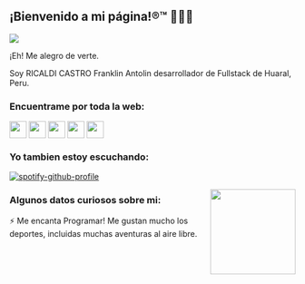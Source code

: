 <!---
FranklinRicaldiCastro/FranklinRicaldiCastro is a ✨ special ✨ repository because its `README.md` (this file) appears on your GitHub profile.
You can click the Preview link to take a look at your changes.
--->
## ¡Bienvenido a mi página!®™ 👋👋👋

![](https://github.com/FranklinRicaldiCastro/Perfil_GitHub/blob/main/Portada.jpg)

¡Eh! Me alegro de verte.

Soy RICALDI CASTRO Franklin Antolin desarrollador de Fullstack de Huaral, Peru.

### Encuentrame por toda la web:

<p align="left">
<a href="https://twitter.com/FRANKLIN_A_R_C" target="blank"><img align="center" src="https://github.com/FranklinRicaldiCastro/Perfil_GitHub/blob/main/Redes%20Sociales/twitter.png" alt="" height="30" /></a>
<a href="https://www.linkedin.com/in/franklin-a-r-c/" target="blank"><img align="center" src="https://github.com/FranklinRicaldiCastro/Perfil_GitHub/blob/main/Redes%20Sociales/linkedin.png" alt="" height="30" /></a>
<a href="https://www.instagram.com/franklin_a_r_c/?hl=es-la" target="blank"><img align="center" src="https://github.com/FranklinRicaldiCastro/Perfil_GitHub/blob/main/Redes%20Sociales/instagram.png" alt="" height="30" /></a>
<a href="https://www.twitch.tv/franklin_a_r_c" target="blank"><img align="center" src="https://github.com/FranklinRicaldiCastro/Perfil_GitHub/blob/main/Redes%20Sociales/twitch.png" alt="" height="30" /></a>
<a href="https://github.com/FranklinRicaldiCastro/Perfil_GitHub/blob/main/Redes%20Sociales/youtube.png" target="blank"><img align="center" src="https://github.com/FranklinRicaldiCastro/Perfil_GitHub/blob/main/Redes%20Sociales/youtube.png" alt="" height="30" /></a>

### Yo tambien estoy escuchando:

[![spotify-github-profile](https://spotify-github-profile.vercel.app/api/view?uid=22a52oj3e5hnylnh2ua2e6loy&cover_image=true&theme=novatorem&bar_color=24b6f5&bar_color_cover=false)](https://github.com/kittinan/spotify-github-profile)

<img align="right" width="150" height="150" src="https://github.com/FranklinRicaldiCastro/Perfil_GitHub/blob/main/Yo.gif"></a>

### Algunos datos curiosos sobre mi:

⚡ Me encanta Programar! Me gustan mucho los deportes, incluidas muchas aventuras al aire libre.

